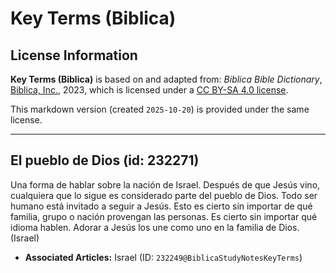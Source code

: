# Key Terms (Biblica)

## License Information

**Key Terms (Biblica)** is based on and adapted from: _Biblica Bible Dictionary_, [Biblica, Inc.](https://www.biblica.com/), 2023, which is licensed under a [CC BY-SA 4.0 license](https://creativecommons.org/licenses/by-sa/4.0/legalcode.en).

This markdown version (created `2025-10-20`) is provided under the same license.



--------------------------------

## El pueblo de Dios (id: 232271)

Una forma de hablar sobre la nación de Israel. Después de que Jesús vino, cualquiera que lo sigue es considerado parte del pueblo de Dios. Todo ser humano está invitado a seguir a Jesús. Esto es cierto sin importar de qué familia, grupo o nación provengan las personas. Es cierto sin importar qué idioma hablen. Adorar a Jesús los une como uno en la familia de Dios. (Israel)

* **Associated Articles:** Israel (ID: `232249@BiblicaStudyNotesKeyTerms`)


